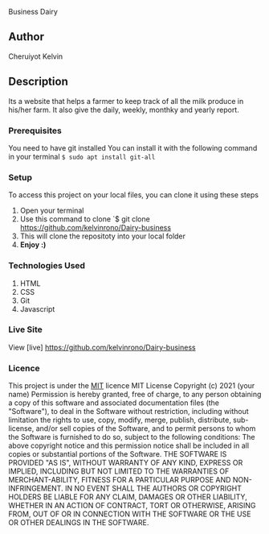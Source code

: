 Business Dairy
## Author
Cheruiyot Kelvin
## Description
Its a website  that helps a farmer to keep track of all the milk produce in his/her farm. It also give the daily, weekly, monthky and yearly report.
### Prerequisites
You need to have git installed
You can install it with the following command in your terminal
`$ sudo apt install git-all`
### Setup
To access this project on your local files, you can clone it using these steps
1. Open your terminal
1. Use this command to clone `$ git clone https://github.com/kelvinrono/Dairy-business
1. This will clone the repositoty into your local folder
1. __Enjoy :)__
### Technologies Used
1. HTML
2. CSS
3. Git
4. Javascript
### Live Site
View [live] https://github.com/kelvinrono/Dairy-business
### Licence
This project is under the  [MIT](LICENSE) licence
MIT License
Copyright (c) 2021 (your name)
Permission is hereby granted, free of charge, to any person obtaining a copy
of this software and associated documentation files (the "Software"), to deal
in the Software without restriction, including without limitation the rights
to use, copy, modify, merge, publish, distribute, sub-license, and/or sell
copies of the Software, and to permit persons to whom the Software is
furnished to do so, subject to the following conditions:
The above copyright notice and this permission notice shall be included in all
copies or substantial portions of the Software.
THE SOFTWARE IS PROVIDED "AS IS", WITHOUT WARRANTY OF ANY KIND, EXPRESS OR
IMPLIED, INCLUDING BUT NOT LIMITED TO THE WARRANTIES OF MERCHANT-ABILITY,
FITNESS FOR A PARTICULAR PURPOSE AND NON-INFRINGEMENT. IN NO EVENT SHALL THE
AUTHORS OR COPYRIGHT HOLDERS BE LIABLE FOR ANY CLAIM, DAMAGES OR OTHER
LIABILITY, WHETHER IN AN ACTION OF CONTRACT, TORT OR OTHERWISE, ARISING FROM,
OUT OF OR IN CONNECTION WITH THE SOFTWARE OR THE USE OR OTHER DEALINGS IN THE
SOFTWARE. 